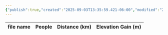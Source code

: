 ```yaml
---
{"publish":true,"created":"2025-09-03T13:35:59.421-06:00","modified":"2025-09-03T14:56:37.801-06:00","published":"2025-09-03T14:56:37.801-06:00","tags":["route"],"cssclasses":"","elevation":null,"region":"Icefields Parkway","location":"51.6997723, -116.4169815","DWYT":null,"Kane":"Easy","completed":false}
---
```



| file name | People | Distance (km) | Elevation Gain (m) |
| --------- | ------ | ------------- | ------------------ |
